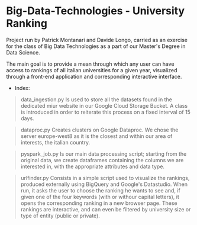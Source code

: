 # Big-Data-Technologies - University Ranking

Project run by Patrick Montanari and Davide Longo, carried as an exercise for the class of Big Data Technologies as a part of our Master's Degree in Data Science.

The main goal is to provide a mean through which any user can have access to rankings of all italian universities for a given year, visualized through a front-end application and corresponding interactive interface.

- Index:

> data_ingestion.py
Is used to store all the datasets found in the dedicated miur website in our Google Cloud Storage Bucket. 
A class is introduced in order to reiterate this process on a fixed interval of 15 days.

> dataproc.py
Creates clusters on Google Dataproc. We chose the server europe-west8 as it is the closest and within our area of interests, the italian country.

> pyspark_job.py
Is our main data processing script; starting from the original data, we create dataframes containing the columns we are interested in, with the appropriate attributes and data type.

> urlfinder.py 
Consists in a simple script used to visualize the rankings, produced externally using BigQuery and Google's Datastudio. 
When run, it asks the user to choose the ranking he wants to see and, if given one of the four keywords (with or withour capital letters), it opens the corresponding ranking in a new browser page. These rankings are interactive, and can even be filtered by university size or type of entity (public or private).

